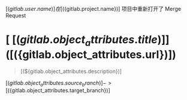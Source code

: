 

[(${gitlab.user.name})] 在 [(${gitlab.project.name})] 项目中重新打开了 Merge Request

# [ [(${gitlab.object_attributes.title})] ]([(${gitlab.object_attributes.url})])

> [(${gitlab.object_attributes.description})]

[(${gitlab.object_attributes.source_branch})] -> [(${gitlab.object_attributes.target_branch})]



